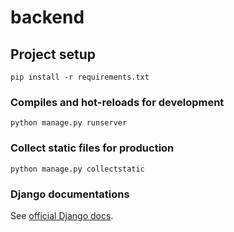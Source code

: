 # backend

## Project setup

```
pip install -r requirements.txt
```

### Compiles and hot-reloads for development

```
python manage.py runserver
```

### Collect static files for production

```
python manage.py collectstatic
```

### Django documentations

See [official Django docs](https://docs.djangoproject.com/en/4.2/).
